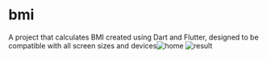 # bmi
A project that calculates BMI created using Dart and Flutter,
designed to be compatible with all screen sizes and devices![home](https://user-images.githubusercontent.com/93193828/157106911-cd28ebed-ab6c-4141-ac8b-d968ba5aa965.jpg)
![result](https://user-images.githubusercontent.com/93193828/157106920-118f92de-02fd-4fe0-8d54-a8c85815503e.jpg)
